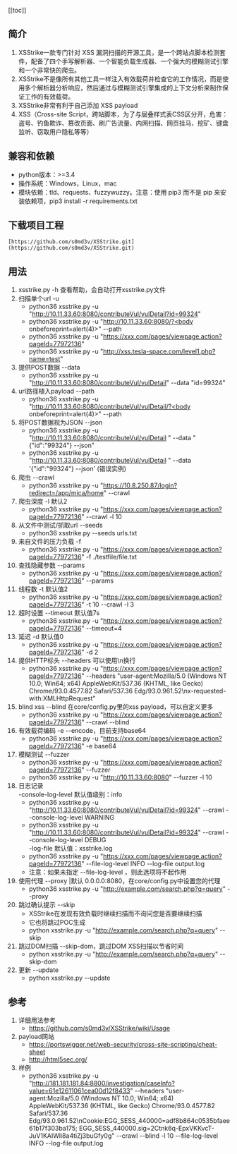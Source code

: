[[toc]]

## 简介
1. XSStrike一款专门针对 XSS 漏洞扫描的开源工具，是一个跨站点脚本检测套件，配备了四个手写解析器、一个智能负载生成器、一个强大的模糊测试引擎和一个非常快的爬虫。
2. XSStrike不是像所有其他工具一样注入有效载荷并检查它的工作情况，而是使用多个解析器分析响应，然后通过与模糊测试引擎集成的上下文分析来制作保证工作的有效载荷。
3. XSStrike非常有利于自己添加 XSS payload
4. XSS（Cross-site Script，跨站脚本，为了与层叠样式表CSS区分开，危害：盗号、钓鱼欺诈、篡改页面、刷广告流量、内网扫描、网页挂马、挖矿、键盘监听、窃取用户隐私等等）
## 兼容和依赖
- python版本：>=3.4
- 操作系统：Windows，Linux，mac
- 模块依赖：tld、requests、fuzzywuzzy。注意：使用 pip3 而不是 pip 来安装依赖项，pip3 install -r requirements.txt
## 下载项目工程
	[https://github.com/s0md3v/XSStrike.git](https://github.com/s0md3v/XSStrike.git)

## 用法
1. xsstrike.py -h 查看帮助，会自动打开xsstrike.py文件
2. 扫描单个url -u
	- python36 xsstrike.py -u "http://10.11.33.60:8080/contributeVul/vulDetail?id=99324"
	- python36 xsstrike.py -u "http://10.11.33.60:8080/?<body onbeforeprint=alert(4)>" --path 
	- python36 xsstrike.py -u "https://xxx.com/pages/viewpage.action?pageId=77972136"
	- python36 xsstrike.py -u "http://xss.tesla-space.com/level1.php?name=test"
7. 提供POST数据 --data
	- python36 xsstrike.py -u "http://10.11.33.60:8080/contributeVul/vulDetail" --data "id=99324"
8. url路径植入payload --path
	- python36 xsstrike.py -u "http://10.11.33.60:8080/contributeVul/vulDetail/?<body onbeforeprint=alert(4)>" --path 
10. 将POST数据视为JSON --json
	- python36 xsstrike.py -u "http://10.11.33.60:8080/contributeVul/vulDetail " --data "{"id":"99324"} --json"
	- python36 xsstrike.py -u "http://10.11.33.60:8080/contributeVul/vulDetail " --data '{"id":"99324"} --json'  (错误实例)
14. 爬虫  --crawl
	- python36 xsstrike.py -u "https://10.8.250.87/login?redirect=/app/mica/home" --crawl
15. 爬虫深度 -l 默认2
	- python36 xsstrike.py -u "https://xxx.com/pages/viewpage.action?pageId=77972136" --crawl -l 10
17. 从文件中测试/抓取url  --seeds
	- python36 xsstrike.py --seeds urls.txt
19. 来自文件的压力负载 -f
	- python36 xsstrike.py -u "https://xxx.com/pages/viewpage.action?pageId=77972136" -f ./testfile/file.txt
21. 查找隐藏参数  --params
	- python36 xsstrike.py -u "https://xxx.com/pages/viewpage.action?pageId=77972136" --params
23. 线程数 -t 默认值2
	- python36 xsstrike.py -u "https://xxx.com/pages/viewpage.action?pageId=77972136" -t 10 --crawl -l 3
25. 超时设置  --timeout 默认值7s
	- python36 xsstrike.py -u "https://xxx.com/pages/viewpage.action?pageId=77972136" --timeout=4
27. 延迟  -d 默认值0
	- python36 xsstrike.py -u "https://xxx.com/pages/viewpage.action?pageId=77972136" -d 2
29. 提供HTTP标头  --headers 可以使用\n换行
	- python36 xsstrike.py -u "https://xxx.com/pages/viewpage.action?pageId=77972136" --headers "user-agent:Mozilla/5.0 (Windows NT 10.0; Win64; x64) AppleWebKit/537.36 (KHTML, like Gecko) Chrome/93.0.4577.82 Safari/537.36 Edg/93.0.961.52\nx-requested-with:XMLHttpRequest"
31. blind xss  --blind  在core/config.py里的xss payload，可以自定义更多
	- python36 xsstrike.py -u "https://xxx.com/pages/viewpage.action?pageId=77972136" --crawl --blind
33. 有效载荷编码 -e --encode，目前支持base64
	- python36 xsstrike.py -u "https://xxx.com/pages/viewpage.action?pageId=77972136" -e base64
35. 模糊测试 --fuzzer
	- python36 xsstrike.py -u "https://xxx.com/pages/viewpage.action?pageId=77972136" --fuzzer
	- python36 xsstrike.py -u "http://10.11.33.60:8080" --fuzzer  -l 10
39. 日志记录  
	-console-log-level 默认值级别：info
	- python36 xsstrike.py -u "http://10.11.33.60:8080/contributeVul/vulDetail?id=99324" --crawl --console-log-level WARNING
	- python36 xsstrike.py -u "http://10.11.33.60:8080/contributeVul/vulDetail?id=99324" --crawl --console-log-level DEBUG		
	-log-file  默认值：xsstrike.log
	- python36 xsstrike.py -u "https://xxx.com/pages/viewpage.action?pageId=77972136" --file-log-level INFO --log-file output.log
	- 注意：如果未指定 --file-log-level ，则此选项将不起作用
46. 使用代理 --proxy |默认 0.0.0.0:8080，在core/config.py中设置您的代理
	- python36 xsstrike.py -u "http://example.com/search.php?q=query" --proxy
47. 跳过确认提示  --skip
	- XSStrike在发现有效负载时继续扫描而不询问您是否要继续扫描
	- 它也将跳过POC生成
	- python xsstrike.py -u "http://example.com/search.php?q=query" --skip
52. 跳过DOM扫描  --skip-dom，跳过DOM XSS扫描以节省时间
	- python xsstrike.py -u "http://example.com/search.php?q=query" --skip-dom	
53. 更新  --update
	- python xsstrike.py --update
		
## 参考
1. 详细用法参考
	- https://github.com/s0md3v/XSStrike/wiki/Usage
1. payload网站
	- https://portswigger.net/web-security/cross-site-scripting/cheat-sheet
	- http://html5sec.org/
1. 样例
	- python36 xsstrike.py -u "http://181.181.181.84:8800/investigation/caseInfo?value=61e12611061cea00d12f8433" --headers "user-agent:Mozilla/5.0 (Windows NT 10.0; Win64; x64) AppleWebKit/537.36 (KHTML, like Gecko) Chrome/93.0.4577.82 Safari/537.36 Edg/93.0.961.52\nCookie:EGG_SESS_440000=adf8b864c0535bfaee61b17f303ba175; EGG_SESS_440000.sig=2Ctnk6q-EpxVKKvcT-JuV1KAIWli8a4tiZj3buGfy0g"  --crawl --blind -l 10 --file-log-level INFO --log-file output.log

